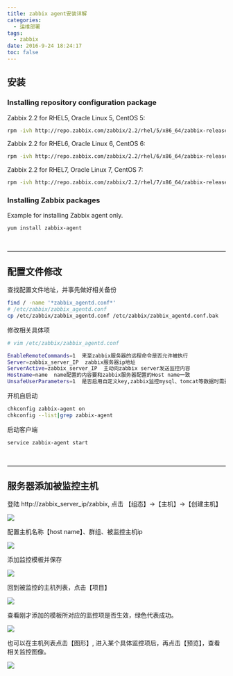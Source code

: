 ```yaml
---
title: zabbix agent安装详解
categories:
  - 运维部署
tags:
  - zabbix
date: 2016-9-24 18:24:17
toc: false
---
```


## 安装
### Installing repository configuration package

Zabbix 2.2 for RHEL5, Oracle Linux 5, CentOS 5:

```bash
rpm -ivh http://repo.zabbix.com/zabbix/2.2/rhel/5/x86_64/zabbix-release-2.2-1.el5.noarch.rpm
```

Zabbix 2.2 for RHEL6, Oracle Linux 6, CentOS 6:
```bash
rpm -ivh http://repo.zabbix.com/zabbix/2.2/rhel/6/x86_64/zabbix-release-2.2-1.el6.noarch.rpm
```

Zabbix 2.2 for RHEL7, Oracle Linux 7, CentOS 7:
```bash		
rpm -ivh http://repo.zabbix.com/zabbix/2.2/rhel/7/x86_64/zabbix-release-2.2-1.el7.noarch.rpm
```

<!-- more -->

### Installing Zabbix packages

Example for installing Zabbix agent only.
```bash
yum install zabbix-agent
```

<br/>

---

## 配置文件修改

查找配置文件地址，并事先做好相关备份
```bash
find / -name '*zabbix_agentd.conf*'
# /etc/zabbix/zabbix_agentd.conf
cp /etc/zabbix/zabbix_agentd.conf /etc/zabbix/zabbix_agentd.conf.bak
```

修改相关具体项
```bash
# vim /etc/zabbix/zabbix_agentd.conf

EnableRemoteCommands=1  来至zabbix服务器的远程命令是否允许被执行
Server=zabbix_server_IP  zabbix服务器ip地址
ServerActive=zabbix_server_IP  主动向zabbix server发送监控内容
Hostname=name  name配置的内容要和zabbix服务器配置的Host name一致
UnsafeUserParameters=1  是否启用自定义key,zabbix监控mysql、tomcat等数据时需要自定义key
```

开机自启动
```bash
chkconfig zabbix-agent on
chkconfig --list|grep zabbix-agent
```

启动客户端
```bash
service zabbix-agent start
```

<br/>

---

## 服务器添加被监控主机
登陆 http://zabbix_server_ip/zabbix, 点击 【组态】->【主机】->【创建主机】

![](http://7xvfir.com1.z0.glb.clouddn.com/zabbix%20agent%E5%AE%89%E8%A3%85%E8%AF%A6%E8%A7%A3/1.png?imageView2/0/q/75|watermark/1/image/aHR0cDovLzd4dmZpci5jb20xLnowLmdsYi5jbG91ZGRuLmNvbS8lRTYlQjAlQjQlRTUlOEQlQjAvJUU1JThEJTlBJUU1JUFFJUEyJUU2JUIwJUI0JUU1JThEJUIwLnBuZw==/dissolve/100/gravity/SouthEast/dx/10/dy/10|imageslim)

配置主机名称【host name】、群组、被监控主机ip

![](http://7xvfir.com1.z0.glb.clouddn.com/zabbix%20agent%E5%AE%89%E8%A3%85%E8%AF%A6%E8%A7%A3/2.png?imageView2/0/q/75|watermark/1/image/aHR0cDovLzd4dmZpci5jb20xLnowLmdsYi5jbG91ZGRuLmNvbS8lRTYlQjAlQjQlRTUlOEQlQjAvJUU1JThEJTlBJUU1JUFFJUEyJUU2JUIwJUI0JUU1JThEJUIwLnBuZw==/dissolve/100/gravity/SouthEast/dx/10/dy/10|imageslim)

添加监控模板并保存

![](http://7xvfir.com1.z0.glb.clouddn.com/zabbix%20agent%E5%AE%89%E8%A3%85%E8%AF%A6%E8%A7%A3/3.png?imageView2/0/q/75|watermark/1/image/aHR0cDovLzd4dmZpci5jb20xLnowLmdsYi5jbG91ZGRuLmNvbS8lRTYlQjAlQjQlRTUlOEQlQjAvJUU1JThEJTlBJUU1JUFFJUEyJUU2JUIwJUI0JUU1JThEJUIwLnBuZw==/dissolve/100/gravity/SouthEast/dx/10/dy/10|imageslim)

回到被监控的主机列表，点击【项目】

![](http://7xvfir.com1.z0.glb.clouddn.com/zabbix%20agent%E5%AE%89%E8%A3%85%E8%AF%A6%E8%A7%A3/4.png?imageView2/0/q/75|watermark/1/image/aHR0cDovLzd4dmZpci5jb20xLnowLmdsYi5jbG91ZGRuLmNvbS8lRTYlQjAlQjQlRTUlOEQlQjAvJUU1JThEJTlBJUU1JUFFJUEyJUU2JUIwJUI0JUU1JThEJUIwLnBuZw==/dissolve/100/gravity/SouthEast/dx/10/dy/10|imageslim)

查看刚才添加的模板所对应的监控项是否生效，绿色代表成功。

![](http://7xvfir.com1.z0.glb.clouddn.com/zabbix%20agent%E5%AE%89%E8%A3%85%E8%AF%A6%E8%A7%A3/5.png?imageView2/0/q/75|watermark/1/image/aHR0cDovLzd4dmZpci5jb20xLnowLmdsYi5jbG91ZGRuLmNvbS8lRTYlQjAlQjQlRTUlOEQlQjAvJUU1JThEJTlBJUU1JUFFJUEyJUU2JUIwJUI0JUU1JThEJUIwLnBuZw==/dissolve/100/gravity/SouthEast/dx/10/dy/10|imageslim)

也可以在主机列表点击【图形】, 进入某个具体监控项后，再点击【预览】，查看相关监控图像。

![](http://7xvfir.com1.z0.glb.clouddn.com/zabbix%20agent%E5%AE%89%E8%A3%85%E8%AF%A6%E8%A7%A3/6.png?imageView2/0/q/75|watermark/1/image/aHR0cDovLzd4dmZpci5jb20xLnowLmdsYi5jbG91ZGRuLmNvbS8lRTYlQjAlQjQlRTUlOEQlQjAvJUU1JThEJTlBJUU1JUFFJUEyJUU2JUIwJUI0JUU1JThEJUIwLnBuZw==/dissolve/100/gravity/SouthEast/dx/10/dy/10|imageslim)

<br/>



